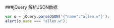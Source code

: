 ###jQuery 解析JSON数据
```js
var o = jQuery.parseJSON('{"name":"allen.w"}');
alert(o.name === "allen.w");
```
